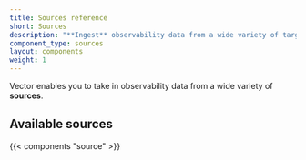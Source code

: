 ```yaml
---
title: Sources reference
short: Sources
description: "**Ingest** observability data from a wide variety of targets"
component_type: sources
layout: components
weight: 1
---
```


Vector enables you to take in observability data from a wide variety of **sources**.

## Available sources

{{< components "source" >}}
